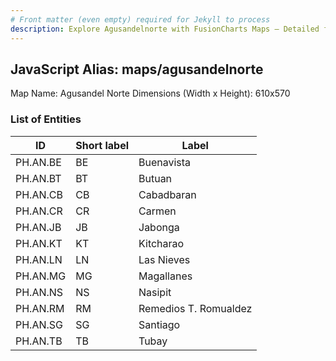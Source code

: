 ```yaml
---
# Front matter (even empty) required for Jekyll to process
description: Explore Agusandelnorte with FusionCharts Maps – Detailed features for seamless integration. Try now & enhance your data visualization today! 
---
```


## JavaScript Alias: maps/agusandelnorte

Map Name: Agusandel Norte
Dimensions (Width x Height): 610x570

### List of Entities

| ID       | Short label | Label                 |
| -------- | ----------- | --------------------- |
| PH.AN.BE | BE          | Buenavista            |
| PH.AN.BT | BT          | Butuan                |
| PH.AN.CB | CB          | Cabadbaran            |
| PH.AN.CR | CR          | Carmen                |
| PH.AN.JB | JB          | Jabonga               |
| PH.AN.KT | KT          | Kitcharao             |
| PH.AN.LN | LN          | Las Nieves            |
| PH.AN.MG | MG          | Magallanes            |
| PH.AN.NS | NS          | Nasipit               |
| PH.AN.RM | RM          | Remedios T. Romualdez |
| PH.AN.SG | SG          | Santiago              |
| PH.AN.TB | TB          | Tubay                 |
